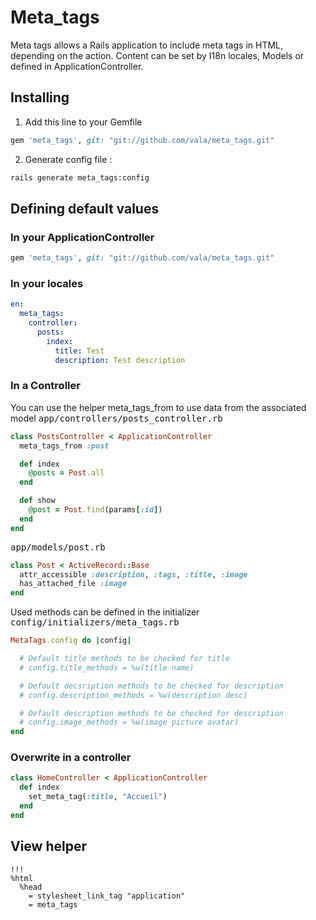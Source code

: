 # Meta_tags

Meta tags allows a Rails application to include meta tags in HTML, depending on the action. Content can be set by I18n locales, Models or defined in ApplicationController.

## Installing

1. Add this line to your Gemfile
```ruby
gem 'meta_tags', git: "git://github.com/vala/meta_tags.git"
```

2. Generate config file :
```bash
rails generate meta_tags:config
```

## Defining default values
### In your ApplicationController
```ruby
gem 'meta_tags', git: "git://github.com/vala/meta_tags.git"
```

### In your locales
```yaml
en:
  meta_tags: 
    controller:
      posts: 
        index: 
          title: Test
          description: Test description
```

### In a Controller
You can use the helper meta_tags_from to use data from the associated model
<tt>app/controllers/posts_controller.rb</tt>
```ruby
class PostsController < ApplicationController
  meta_tags_from :post

  def index
    @posts = Post.all
  end

  def show
    @post = Post.find(params[:id])
  end
end
```

<tt>app/models/post.rb</tt>
```ruby
class Post < ActiveRecord::Base
  attr_accessible :description, :tags, :title, :image
  has_attached_file :image
end
```

Used methods can be defined in the initializer <tt>config/initializers/meta_tags.rb</tt>
```ruby
MetaTags.config do |config|

  # Default title methods to be checked for title
  # config.title_methods = %w(title name)

  # Default decsription methods to be checked for description
  # config.description_methods = %w(description desc)

  # Default description methods to be checked for description
  # config.image_methods = %w(image picture avatar)
end
```


### Overwrite in a controller
```ruby
class HomeController < ApplicationController
  def index
    set_meta_tag(:title, "Accueil")
  end
end
```

## View helper
```haml
!!!
%html
  %head
    = stylesheet_link_tag "application"
    = meta_tags
```
